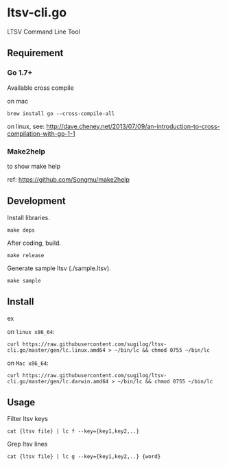 ltsv-cli.go
========================================

LTSV Command Line Tool

Requirement
----------------------------------------

### Go 1.7+

Available cross compile

on mac

```
brew install go --cross-compile-all
```

on linux, see: http://dave.cheney.net/2013/07/09/an-introduction-to-cross-compilation-with-go-1-1


### Make2help

to show make help

ref: https://github.com/Songmu/make2help



Development
----------------------------------------

Install libraries.

```
make deps
```

After coding, build.

```
make release
```

Generate sample ltsv (./sample.ltsv).

```
make sample
```



Install
----------------------------------------

ex

on `linux x86_64`:

```
curl https://raw.githubusercontent.com/sugilog/ltsv-cli.go/master/gen/lc.linux.amd64 > ~/bin/lc && chmod 0755 ~/bin/lc
```

on `Mac x86_64`:

```
curl https://raw.githubusercontent.com/sugilog/ltsv-cli.go/master/gen/lc.darwin.amd64 > ~/bin/lc && chmod 0755 ~/bin/lc
```


Usage
----------------------------------------

Filter ltsv keys

```
cat {ltsv file} | lc f --key={key1,key2,..}
```

Grep ltsv lines

```
cat {ltsv file} | lc g --key={key1,key2,..} {word}
```


